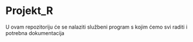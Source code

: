 # Projekt_R
U ovam repozitoriju će se nalaziti službeni program s kojim ćemo svi raditi i potrebna dokumentacija
